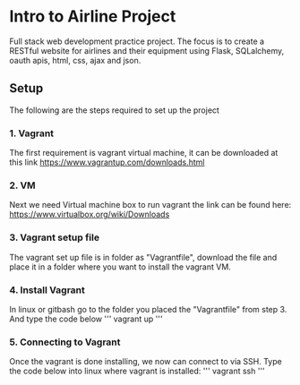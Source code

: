 # Intro to Airline Project
Full stack web development practice project. The focus is to create a RESTful website for airlines and their equipment using Flask, SQLalchemy, oauth apis, html, css, ajax and json. 

## Setup
The following are the steps required to set up the project

### 1. Vagrant
The first requirement is vagrant virtual machine, it can be downloaded at this link https://www.vagrantup.com/downloads.html

### 2. VM
Next we need Virtual machine box to run vagrant the link can be found here: https://www.virtualbox.org/wiki/Downloads

### 3. Vagrant setup file
The vagrant set up file is in folder as "Vagrantfile", download the file and place it in a folder where you want to install the vagrant VM.

### 4. Install Vagrant
In linux or gitbash go to the  folder you placed the "Vagrantfile" from step 3. And type the code below
'''
vagrant up
'''

### 5. Connecting to Vagrant
Once the vagrant is done installing, we now can connect to via SSH. Type the code below into linux where vagrant is installed:
'''
vagrant ssh
'''

